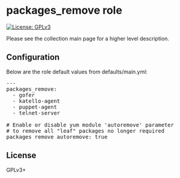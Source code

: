 # packages_remove role

[![License: GPLv3](https://img.shields.io/badge/license-GPLv3-brightgreen.svg)](https://www.gnu.org/licenses/gpl-3.0)

Please see the collection main page for a higher level description.

## Configuration

Below are the role default values from defaults/main.yml:

<pre>
---
packages_remove:
  - gofer
  - katello-agent
  - puppet-agent
  - telnet-server

# Enable or disable yum module 'autoremove' parameter
# to remove all "leaf" packages no longer required
packages_remove_autoremove: true
</pre>

## License

GPLv3+
